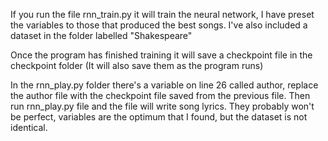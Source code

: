 If you run the file rnn_train.py it will train the neural network, I have preset the variables to those that produced the best songs. I've also included a dataset in the folder labelled "Shakespeare"

Once the program has finished training it will save a checkpoint file in the checkpoint folder (It will also save them as the program runs)

In the rnn_play.py folder there's a variable on line 26 called author, replace the author file with the checkpoint file saved from the previous file. Then run rnn_play.py file and the file will write song lyrics. They probably won't be perfect, variables are the optimum that I found, but the dataset is not identical.
